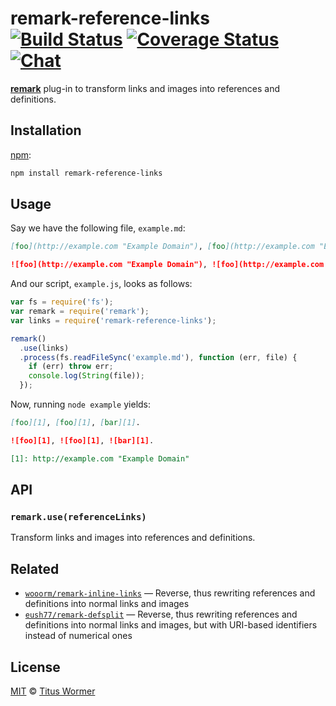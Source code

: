 # remark-reference-links [![Build Status][build-badge]][build-status] [![Coverage Status][coverage-badge]][coverage-status] [![Chat][chat-badge]][chat]

[**remark**][remark] plug-in to transform links and images into
references and definitions.

## Installation

[npm][]:

```bash
npm install remark-reference-links
```

## Usage

Say we have the following file, `example.md`:

```markdown
[foo](http://example.com "Example Domain"), [foo](http://example.com "Example Domain"), [bar](http://example.com "Example Domain").

![foo](http://example.com "Example Domain"), ![foo](http://example.com "Example Domain"), ![bar](http://example.com "Example Domain").
```

And our script, `example.js`, looks as follows:

```javascript
var fs = require('fs');
var remark = require('remark');
var links = require('remark-reference-links');

remark()
  .use(links)
  .process(fs.readFileSync('example.md'), function (err, file) {
    if (err) throw err;
    console.log(String(file));
  });
```

Now, running `node example` yields:

```markdown
[foo][1], [foo][1], [bar][1].

![foo][1], ![foo][1], ![bar][1].

[1]: http://example.com "Example Domain"
```

## API

### `remark.use(referenceLinks)`

Transform links and images into references and definitions.

## Related

*   [`wooorm/remark-inline-links`](https://github.com/wooorm/remark-inline-links)
    — Reverse, thus rewriting references and definitions into normal links
    and images
*   [`eush77/remark-defsplit`](https://github.com/eush77/remark-defsplit)
    — Reverse, thus rewriting references and definitions into normal links
    and images, but with URI-based identifiers instead of numerical ones

## License

[MIT][license] © [Titus Wormer][author]

<!-- Definitions -->

[build-badge]: https://img.shields.io/travis/wooorm/remark-reference-links.svg

[build-status]: https://travis-ci.org/wooorm/remark-reference-links

[coverage-badge]: https://img.shields.io/codecov/c/github/wooorm/remark-reference-links.svg

[coverage-status]: https://codecov.io/github/wooorm/remark-reference-links

[chat-badge]: https://img.shields.io/gitter/room/wooorm/remark.svg

[chat]: https://gitter.im/wooorm/remark

[license]: LICENSE

[author]: http://wooorm.com

[npm]: https://docs.npmjs.com/cli/install

[remark]: https://github.com/wooorm/remark
